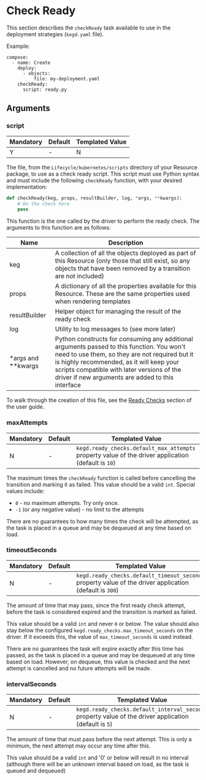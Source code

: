 # Check Ready

This section describes the `checkReady` task available to use in the deployment strategies (`kegd.yaml` file).

Example:
```
compose:
  - name: Create
    deploy:
      - objects:
          file: my-deployment.yaml
    checkReady:
      script: ready.py
```

## Arguments

### script

| Mandatory | Default | Templated Value |
| --- | --- | --- | 
| Y | - | N |

The file, from the `Lifecycle/kubernetes/scripts` directory of your Resource package, to use as a check ready script. This script must use Python syntax and must include the following `checkReady` function, with your desired implementation:

```python
def checkReady(keg, props, resultBuilder, log, *args, **kwargs):
    # Do the check here
    pass 
```

This function is the one called by the driver to perform the ready check. The arguments to this function are as follows:

| Name | Description |
| --- | --- |
| keg | A collection of all the objects deployed as part of this Resource (only those that still exist, so any objects that have been removed by a transition are not included) |
| props | A dictionary of all the properties available for this Resource. These are the same properties used when rendering templates |
| resultBuilder | Helper object for managing the result of the ready check | 
| log | Utility to log messages to (see more later) |
| *args and **kwargs | Python constructs for consuming any additional arguments passed to this function. You won't need to use them, so they are not required but it is highly recommended, as it will keep your scripts compatible with later versions of the driver if new arguments are added to this interface |

To walk through the creation of this file, see the [Ready Checks](../user-guide/ready-checks.md) section of the user guide.

### maxAttempts

| Mandatory | Default | Templated Value |
| --- | --- | --- | 
| N | - | `kegd.ready_checks.default_max_attempts` property value of the driver application (default is `10`) | N |

The maximum times the `checkReady` function is called before cancelling the transition and marking it as failed. This value should be a valid `int`. Special values include:

- `0` - no maximum attempts. Try only once.
- `-1` (or any negative value) - no limit to the attempts

There are no guarantees to how many times the check will be attempted, as the task is placed in a queue and may be dequeued at any time based on load.

### timeoutSeconds

| Mandatory | Default | Templated Value |
| --- | --- | --- | 
| N | - | `kegd.ready_checks.default_timeout_seconds` property value of the driver application (default is `300`) | N |

The amount of time that may pass, since the first ready check attempt, before the task is considered expired and the transition is marked as failed. 

This value should be a valid `int` and never `0` or below. The value should also stay below the configured `kegd.ready_checks.max_timeout_seconds` on the driver. If it exceeds this, the value of `max_timeout_seconds` is used instead.

There are no guarantees the task will expire exactly after this time has passed, as the task is placed in a queue and may be dequeued at any time based on load. However, on dequeue, this value is checked and the next attempt is cancelled and no future attempts will be made.

### intervalSeconds

| Mandatory | Default | Templated Value |
| --- | --- | --- | 
| N | - | `kegd.ready_checks.default_interval_seconds` property value of the driver application (default is `5`) | N |

The amount of time that must pass before the next attempt. This is only a minimum, the next attempt may occur any time after this.

This value should be a valid `int` and '0' or below will result in no interval (although there will be an unknown interval based on load, as the task is queued and dequeued)
